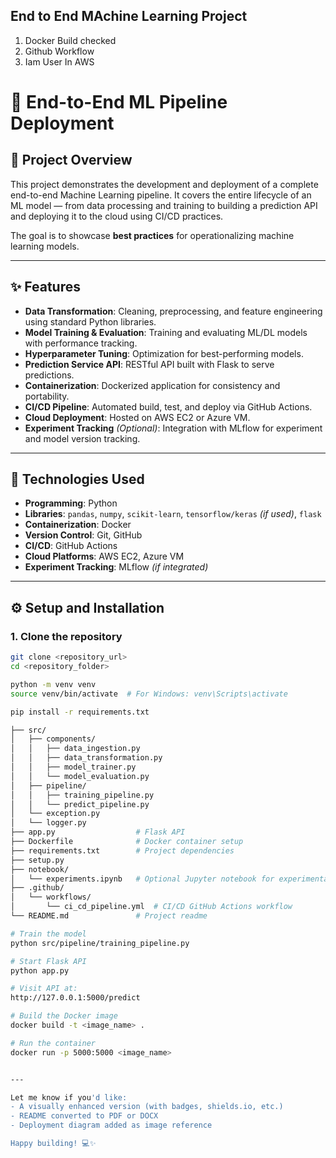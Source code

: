 ## End to End MAchine Learning Project

1. Docker Build checked
2. Github Workflow
3. Iam User In AWS

# 🚀 End-to-End ML Pipeline Deployment

## 📝 Project Overview

This project demonstrates the development and deployment of a complete end-to-end Machine Learning pipeline. It covers the entire lifecycle of an ML model — from data processing and training to building a prediction API and deploying it to the cloud using CI/CD practices.

The goal is to showcase **best practices** for operationalizing machine learning models.

---

## ✨ Features

- **Data Transformation**: Cleaning, preprocessing, and feature engineering using standard Python libraries.
- **Model Training & Evaluation**: Training and evaluating ML/DL models with performance tracking.
- **Hyperparameter Tuning**: Optimization for best-performing models.
- **Prediction Service API**: RESTful API built with Flask to serve predictions.
- **Containerization**: Dockerized application for consistency and portability.
- **CI/CD Pipeline**: Automated build, test, and deploy via GitHub Actions.
- **Cloud Deployment**: Hosted on AWS EC2 or Azure VM.
- **Experiment Tracking** *(Optional)*: Integration with MLflow for experiment and model version tracking.

---

## 🧰 Technologies Used

- **Programming**: Python
- **Libraries**: `pandas`, `numpy`, `scikit-learn`, `tensorflow/keras` *(if used)*, `flask`
- **Containerization**: Docker
- **Version Control**: Git, GitHub
- **CI/CD**: GitHub Actions
- **Cloud Platforms**: AWS EC2, Azure VM
- **Experiment Tracking**: MLflow *(if integrated)*

---

## ⚙️ Setup and Installation

### 1. Clone the repository

```bash
git clone <repository_url>
cd <repository_folder>

python -m venv venv
source venv/bin/activate  # For Windows: venv\Scripts\activate

pip install -r requirements.txt

├── src/
│   ├── components/
│   │   ├── data_ingestion.py
│   │   ├── data_transformation.py
│   │   ├── model_trainer.py
│   │   └── model_evaluation.py
│   ├── pipeline/
│   │   ├── training_pipeline.py
│   │   └── predict_pipeline.py
│   └── exception.py
│   └── logger.py
├── app.py                  # Flask API
├── Dockerfile              # Docker container setup
├── requirements.txt        # Project dependencies
├── setup.py
├── notebook/
│   └── experiments.ipynb   # Optional Jupyter notebook for experimentation
├── .github/
│   └── workflows/
│       └── ci_cd_pipeline.yml  # CI/CD GitHub Actions workflow
└── README.md               # Project readme

# Train the model
python src/pipeline/training_pipeline.py

# Start Flask API
python app.py

# Visit API at:
http://127.0.0.1:5000/predict

# Build the Docker image
docker build -t <image_name> .

# Run the container
docker run -p 5000:5000 <image_name>


---

Let me know if you'd like:
- A visually enhanced version (with badges, shields.io, etc.)
- README converted to PDF or DOCX
- Deployment diagram added as image reference

Happy building! 💻✨
